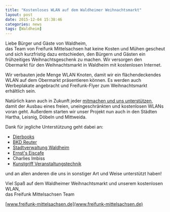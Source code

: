 ```yaml
---
title: "Kostenloses WLAN auf dem Waldheimer Weihnachtsmarkt"
layout: post
date: 2015-12-04 15:38:46   
categories: news
tags: [Waldheim]
---
```


Liebe Bürger und Gäste von Waldheim,   
das Team von Freifunk Mittelsachsen hat keine Kosten und Mühen gescheut und
sich kurzfristig dazu entschieden, den Bürgern und Gästen ein frühzeitiges
Weihnachtsgeschenk zu machen. Wir versorgen den Obermarkt für den
Weihnachtsmarkt in Waldheim mit kostenlosen Internet.

Wir verbauten jede Menge WLAN Knoten, damit wir ein flächendeckendes WLAN
auf dem Obermarkt präsentieren können. Es werden auch Werbeplakate
angebracht und Freifunk-Flyer zum Weihnachtsmarkt erhältlich sein.

Natürlich kann auch in Zukunft jeder [mitmachen und uns unterstützen](/mitmachen), damit
der Ausbau eines freien, uneingeschränkten und kostenlosen WLANs voran geht.
Außerdem starten wir unser Projekt nun auch in den Städten Hartha, Leisnig,
Döbeln und Mittweida.  

Dank für jegliche Unterstützung geht dabei an:

- [Dierbooks](www.dierbooks-waldheim.de)
- [BKD Reuter](www.bkd.aetka.de)
- [Stadtverwaltung Waldheim](www.stadt-waldheim.de)
- [Ernst's Eiscafe](www.ernst-eis-cafe.de/)
- Charlies Imbiss
- [Kunstgriff Veranstaltungstechnik]( www.kunstgriff.eu )

und an allen anderen die uns in sonstiger Art und Weise unterstützt haben!

Viel Spaß auf dem Waldheimer Weihnachtsmarkt und unserem kostenlosen WLAN,   
das Freifunk Mittelsachsen Team

[www.freifunk-mittelsachsen.de](www.freifunk-mittelsachsen.de)
